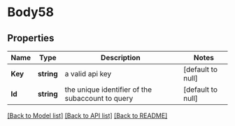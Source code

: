 # Body58

## Properties
Name | Type | Description | Notes
------------ | ------------- | ------------- | -------------
**Key** | **string** | a valid api key | [default to null]
**Id** | **string** | the unique identifier of the subaccount to query | [default to null]

[[Back to Model list]](../README.md#documentation-for-models) [[Back to API list]](../README.md#documentation-for-api-endpoints) [[Back to README]](../README.md)


